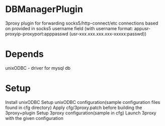 DBManagerPlugin
===============
3proxy plugin for forwarding socks5/http-connect/etc connections based on provided in socks5
username field (with username format: appusr-proxyip-proxyport:apppasswd (usr-xxx.xxx.xxx.xxx-xxxxx:passwd))

Depends
=======
unixODBC - driver for mysql db

Setup
============
Install unixODBC
Setup unixODBC configuration(sample configuration files found in cfg directory)
Apply cfg/3proxy.patch before building the 3proxy+plugin
Setup 3proxy configuration(sample in cfg)
Launch 3proxy with the given configuration
